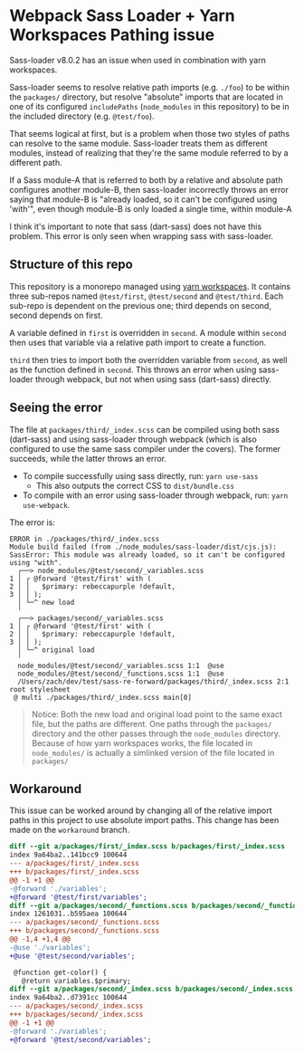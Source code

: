 # Webpack Sass Loader + Yarn Workspaces Pathing issue

Sass-loader v8.0.2 has an issue when used in combination with yarn workspaces.

Sass-loader seems to resolve relative path imports (e.g. `./foo`) to be within the `packages/` directory, but resolve "absolute" imports that are located in one of its configured `includePaths` (`node_modules` in this repository) to be in the included directory (e.g. `@test/foo`).

That seems logical at first, but is a problem when those two styles of paths can resolve to the same module. Sass-loader treats them as different modules, instead of realizing that they're the same module referred to by a different path.

If a Sass module-A that is referred to both by a relative and absolute path configures another module-B, then sass-loader incorrectly throws an error saying that module-B is "already loaded, so it can't be configured using 'with'", even though module-B is only loaded a single time, within module-A

I think it's important to note that sass (dart-sass) does not have this problem. This error is only seen when wrapping sass with sass-loader.

## Structure of this repo

This repository is a monorepo managed using [yarn workspaces](https://classic.yarnpkg.com/en/docs/workspaces/). It contains three sub-repos named `@test/first`, `@test/second` and `@test/third`. Each sub-repo is dependent on the previous one; third depends on second, second depends on first.

A variable defined in `first` is overridden in `second`. A module within `second` then uses that variable via a relative path import to create a function.

`third` then tries to import both the overridden variable from `second`, as well as the function defined in `second`. This throws an error when using sass-loader through webpack, but not when using sass (dart-sass) directly.

## Seeing the error

The file at `packages/third/_index.scss` can be compiled using both sass (dart-sass) and using sass-loader through webpack (which is also configured to use the same sass compiler under the covers). The former succeeds, while the latter throws an error.

- To compile successfully using sass directly, run: `yarn use-sass`
  - This also outputs the correct CSS to `dist/bundle.css`
- To compile with an error using sass-loader through webpack, run: `yarn use-webpack`.

The error is:

```
ERROR in ./packages/third/_index.scss
Module build failed (from ./node_modules/sass-loader/dist/cjs.js):
SassError: This module was already loaded, so it can't be configured using "with".
  ┌──> node_modules/@test/second/_variables.scss
1 │ ┌ @forward '@test/first' with (
2 │ │   $primary: rebeccapurple !default,
3 │ │ );
  │ └─^ new load
  ╵
  ┌──> packages/second/_variables.scss
1 │ ┌ @forward '@test/first' with (
2 │ │   $primary: rebeccapurple !default,
3 │ │ );
  │ └─^ original load
  ╵
  node_modules/@test/second/_variables.scss 1:1  @use
  node_modules/@test/second/_functions.scss 1:1  @use
  /Users/zach/dev/test/sass-re-forward/packages/third/_index.scss 2:1                                      root stylesheet
 @ multi ./packages/third/_index.scss main[0]
```

> Notice: Both the new load and original load point to the same exact file, but the paths are different. One paths through the `packages/` directory and the other passes through the `node_modules` directory. Because of how yarn workspaces works, the file located in `node_modules/` is actually a simlinked version of the file located in `packages/`

## Workaround

This issue can be worked around by changing all of the relative import paths in this project to use absolute import paths. This change has been made on the `workaround` branch.

```diff
diff --git a/packages/first/_index.scss b/packages/first/_index.scss
index 9a64ba2..141bcc9 100644
--- a/packages/first/_index.scss
+++ b/packages/first/_index.scss
@@ -1 +1 @@
-@forward './variables';
+@forward '@test/first/variables';
diff --git a/packages/second/_functions.scss b/packages/second/_functions.scss
index 1261031..b595aea 100644
--- a/packages/second/_functions.scss
+++ b/packages/second/_functions.scss
@@ -1,4 +1,4 @@
-@use './variables';
+@use '@test/second/variables';

 @function get-color() {
   @return variables.$primary;
diff --git a/packages/second/_index.scss b/packages/second/_index.scss
index 9a64ba2..d7391cc 100644
--- a/packages/second/_index.scss
+++ b/packages/second/_index.scss
@@ -1 +1 @@
-@forward './variables';
+@forward '@test/second/variables';
```
